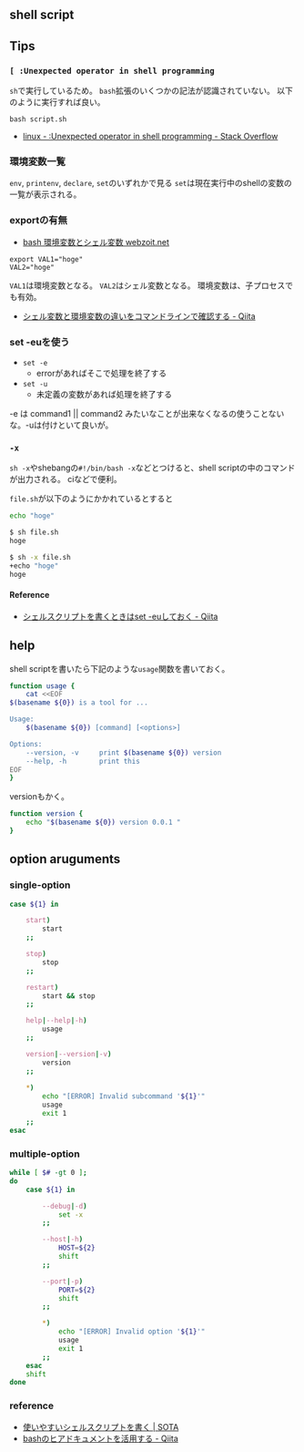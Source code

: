 ## shell script

## Tips

### `[ :Unexpected operator in shell programming`
`sh`で実行しているため。
`bash`拡張のいくつかの記法が認識されていない。
以下のように実行すれば良い。

```shell
bash script.sh
```

* [linux - :Unexpected operator in shell programming - Stack Overflow](http://stackoverflow.com/questions/3411048/unexpected-operator-in-shell-programming)

### 環境変数一覧
`env`, `printenv`, `declare`, `set`のいずれかで見る
`set`は現在実行中のshellの変数の一覧が表示される。


### exportの有無
* [bash 環境変数とシェル変数 webzoit.net](http://www.webzoit.net/hp/it/internet/homepage/env/cs/server/os/type/unix/linux/shell/kind/sh_bash/environment/)

```
export VAL1="hoge"
VAL2="hoge"
```

`VAL1`は環境変数となる。
`VAL2`はシェル変数となる。
環境変数は、子プロセスでも有効。

* [シェル変数と環境変数の違いをコマンドラインで確認する - Qiita](http://qiita.com/kure/items/f76d8242b97280a247a1)

### set -euを使う

* `set -e`
    * errorがあればそこで処理を終了する
* `set -u`
    * 未定義の変数があれば処理を終了する

-e は command1 || command2 みたいなことが出来なくなるの使うことないな。-uは付けといて良いが。

### `-x`
`sh -x`やshebangの`#!/bin/bash -x`などとつけると、shell scriptの中のコマンドが出力される。
ciなどで便利。

`file.sh`が以下のようにかかれているとすると

```sh
echo "hoge"
```

```sh
$ sh file.sh
hoge

$ sh -x file.sh
+echo "hoge"
hoge
```

#### Reference
* [シェルスクリプトを書くときはset -euしておく - Qiita](http://qiita.com/youcune/items/fcfb4ad3d7c1edf9dc96)

## help
shell scriptを書いたら下記のような`usage`関数を書いておく。

```sh
function usage {
    cat <<EOF
$(basename ${0}) is a tool for ...

Usage:
    $(basename ${0}) [command] [<options>]

Options:
    --version, -v     print $(basename ${0}) version
    --help, -h        print this
EOF
}
```

versionもかく。

```sh
function version {
    echo "$(basename ${0}) version 0.0.1 "
}    
```

## option aruguments

### single-option

```sh
case ${1} in

    start)
        start
    ;;

    stop)
        stop
    ;;

    restart)
        start && stop
    ;;

    help|--help|-h)
        usage
    ;;

    version|--version|-v)
        version
    ;;
    
    *)
        echo "[ERROR] Invalid subcommand '${1}'"
        usage
        exit 1
    ;;
esac
```

### multiple-option

```sh
while [ $# -gt 0 ];
do
    case ${1} in

        --debug|-d)
            set -x
        ;;

        --host|-h)
            HOST=${2}
            shift
        ;;

        --port|-p)
            PORT=${2}
            shift
        ;;

        *)
            echo "[ERROR] Invalid option '${1}'"
            usage
            exit 1
        ;;
    esac
    shift
done
```

### reference
* [使いやすいシェルスクリプトを書く | SOTA](http://deeeet.com/writing/2014/05/18/shell-template/)
* [bashのヒアドキュメントを活用する - Qiita](http://qiita.com/take4s5i/items/e207cee4fb04385a9952)
